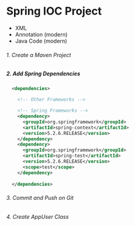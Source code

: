 # Spring IOC Project

- XML
- Annotation (modern)
- Java Code (modern)

###### 1. Create a Maven Project

##### 2. Add Spring Dependencies
```xml
  <dependencies>
    
    <!-- Other Frameworks -->

    <!-- Spring Frameworks -->
    <dependency>
      <groupId>org.springframework</groupId>
      <artifactId>spring-context</artifactId>
      <version>5.2.6.RELEASE</version>
    </dependency>
    <dependency>
      <groupId>org.springframework</groupId>
      <artifactId>spring-test</artifactId>
      <version>5.2.6.RELEASE</version>
      <scope>test</scope>
    </dependency>
    
  </dependencies>
```
###### 3. Commit and Push on Git
###### 4. Create AppUser Class
